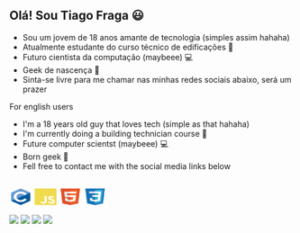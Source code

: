 ## Olá! Sou Tiago Fraga :smiley:
- Sou um jovem de 18 anos amante de tecnologia (simples assim hahaha)
- Atualmente estudante do curso técnico de edificações :orange_book:
- Futuro cientista da computação (maybeee) :computer:
- Geek de nascença :ghost:
- Sinta-se livre para me chamar nas minhas redes sociais abaixo, será um prazer

For english users

- I'm a 18 years old guy that loves tech (simple as that hahaha)
- I'm currently doing a building technician course :orange_book:
- Future computer scientst (maybeee) :computer:
- Born geek :ghost:
- Fell free to contact me with the social media links below

<!-- HTML start here --!>

<!-- Language icons --!>
<div style="display: inline_block"><br>
  <img align="center" alt="CSS" height="30" width="40" src="https://raw.githubusercontent.com/devicons/devicon/master/icons/c/c-original.svg">
  <img align="center" alt="Java Script" height="30" width="40" src="https://raw.githubusercontent.com/devicons/devicon/master/icons/javascript/javascript-plain.svg">
  <img align="center" alt="HTML" height="30" width="40" src="https://raw.githubusercontent.com/devicons/devicon/master/icons/html5/html5-original.svg">
  <img align="center" alt="CSS" height="30" width="40" src="https://raw.githubusercontent.com/devicons/devicon/master/icons/css3/css3-original.svg">
</div>
<br>

<!-- Social media icons --!>
<div> 
  <a href="https://instagram.com/tiago_frag" target="_blank"><img src="https://img.shields.io/badge/-Instagram-%23E4405F?style=for-the-badge&logo=instagram&logoColor=white" target="_blank"></a>
  <a href="mailto:tiago.fraga342@gmail.com"><img src="https://img.shields.io/badge/-Gmail-%23333?style=for-the-badge&logo=gmail&logoColor=white" target="_blank"></a>
  <a href="https://www.reddit.com/user/Talon342"><img src="https://img.shields.io/badge/Reddit-FF4500?style=for-the-badge&logo=reddit&logoColor=white" target="_blank"></a>
  <a href="https://twitter.com/fiagotragas"><img src="https://img.shields.io/badge/Twitter-1DA1F2?style=for-the-badge&logo=twitter&logoColor=white" target="_blank"></a>
</div>
